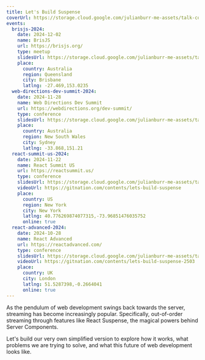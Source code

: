 ```yaml
---
title: Let's Build Suspense
coverUrl: https://storage.cloud.google.com/julianburr-me-assets/talk-covers/lets-build-suspense.png
events:
  brisjs-2024:
    date: 2024-12-02
    name: BrisJS
    url: https://brisjs.org/
    type: meetup
    slidesUrl: https://storage.cloud.google.com/julianburr-me-assets/talk-slides/lets-build-suspense--brisjs-2024.pdf
    place:
      country: Australia
      region: Queensland
      city: Brisbane
      latlng: -27.469,153.0235
  web-directions-dev-summit-2024:
    date: 2024-11-28
    name: Web Directions Dev Summit
    url: https://webdirections.org/dev-summit/
    type: conference
    slidesUrl: https://storage.cloud.google.com/julianburr-me-assets/talk-slides/lets-build-suspense--webdirections-dev-summit-2024.pdf
    place:
      country: Australia
      region: New South Wales
      city: Sydney
      latlng: -33.868,151.21
  react-summit-us-2024:
    date: 2024-11-22
    name: React Summit US
    url: https://reactsummit.us/
    type: conference
    slidesUrl: https://storage.cloud.google.com/julianburr-me-assets/talk-slides/lets-build-suspense--react-summit-us-2024.pdf
    videoUrl: https://gitnation.com/contents/lets-build-suspense
    place:
      country: US
      region: New York
      city: New York
      latlng: 40.776269874077315,-73.96851476035752
      online: true
  react-advanced-2024:
    date: 2024-10-28
    name: React Advanced
    url: https://reactadvanced.com/
    type: conference
    slidesUrl: https://storage.cloud.google.com/julianburr-me-assets/talk-slides/lets-build-suspense--react-advanced-2024.pdf
    videoUrl: https://gitnation.com/contents/lets-build-suspense-2503
    place:
      country: UK
      city: London
      latlng: 51.5287398,-0.2664041
      online: true
---
```


As the pendulum of web development swings back towards the server, streaming has become increasingly popular. Specifically, out-of-order streaming through features like React Suspense, the magical powers behind Server Components.

Let's build our very own simplified version to explore how it works, what problems we are trying to solve, and what this future of web development looks like.
